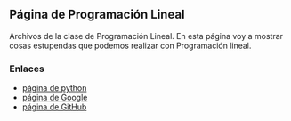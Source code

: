 ## Página de Programación Lineal

Archivos de la clase de Programación Lineal.
En esta página voy a mostrar cosas estupendas que podemos realizar con Programación lineal.

### Enlaces
- [página de python](https://www.python.org/)
- [página de Google](https://www.google.com/)
- [página de GitHub](https://github.com/nataly26)

